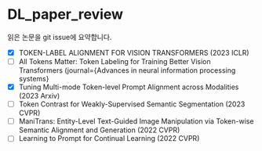 # DL_paper_review

읽은 논문을 git issue에 요약합니다.
- [x] TOKEN-LABEL ALIGNMENT FOR VISION TRANSFORMERS (2023 ICLR)
- [ ] All Tokens Matter: Token Labeling for Training Better Vision Transformers (journal={Advances in neural information processing systems}
- [x] Tuning Multi-mode Token-level Prompt Alignment across Modalities (2023 Arxiv)
- [ ] Token Contrast for Weakly-Supervised Semantic Segmentation (2023 CVPR)
- [ ] ManiTrans: Entity-Level Text-Guided Image Manipulation via Token-wise Semantic Alignment and Generation (2022 CVPR)
- [ ] Learning to Prompt for Continual Learning (2022 CVPR)
